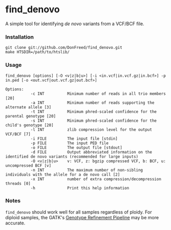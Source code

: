 find_denovo
===========

A simple tool for identifying *de novo* variants from a VCF/BCF file.

### Installation
```
git clone git://github.com/DonFreed/find_denovo.git
make HTSDIR=/path/to/htslib/
```

### Usage
```
find_denovo [options] [-O <v|z|b|u>] [-i <in.vcf|in.vcf.gz|in.bcf>] -p in.ped [-o <out.vcf|out.vcf.gz|out.bcf>]

Options:
           -c INT          Minimum number of reads in all trio members [20]
           -a INT          Minimum number of reads supporting the alternate allele [3]
           -t INT          Minimum phred-scaled confidence for the parental genotype [20]
           -s INT          Minimum phred-scaled confidence for the child's genotype [20]
           -l INT          zlib compression level for the output VCF/BCF [7]
           -i FILE         The input file [stdin]
           -p FILE         The input PED file
           -o FILE         The output file [stdout]
           -d FILE         Output abbreviated information on the identified de novo variants (recommended for large inputs)
           -O <v|z|b|u>    v: VCF, z: bgzip compressed VCF, b: BCF, u: uncompressed BCF [v]
           -n INT          The maximum number of non-sibling individuals with the allele for a de novo call [2]
           -x INT          number of extra compression/decompression threads [0]
           -h              Print this help information
```

### Notes
`find_denovo` should work well for all samples regardless of ploidy. For diploid samples, the GATK's [Genotype Refinement Pipeline](https://software.broadinstitute.org/gatk/documentation/article?id=4723) may be more accurate.
